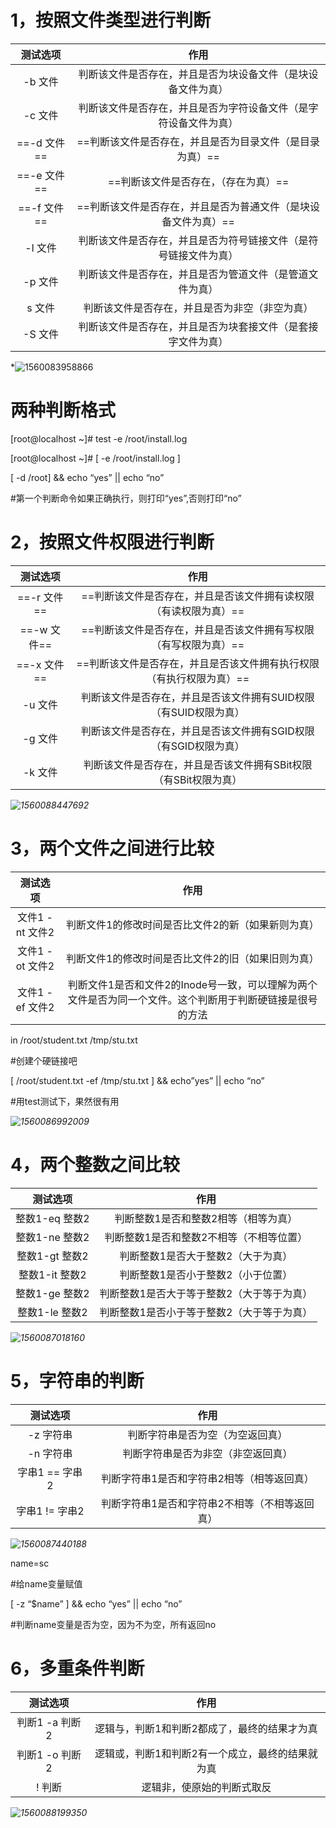 # 1，按照文件类型进行判断

|  测试选项   |                             作用                             |
| :---------: | :----------------------------------------------------------: |
|   -b 文件   | 判断该文件是否存在，并且是否为块设备文件（是块设备文件为真） |
|   -c 文件   | 判断该文件是否存在，并且是否为字符设备文件（是字符设备文件为真） |
| ==-d 文件== |   ==判断该文件是否存在，并且是否为目录文件（是目录为真）==   |
| ==-e 文件== |             ==判断该文件是否存在，（存在为真）==             |
| ==-f 文件== | ==判断该文件是否存在，并且是否为普通文件（是块设备文件为真）== |
|   -l 文件   | 判断该文件是否存在，并且是否为符号链接文件（是符号链接文件为真） |
|   -p 文件   |   判断该文件是否存在，并且是否为管道文件（是管道文件为真）   |
|   s 文件    |        判断该文件是否存在，并且是否为非空（非空为真）        |
|   -S 文件   | 判断该文件是否存在，并且是否为块套接文件（是套接字文件为真） |

*![1560083958866](C:\Users\laiyuer\AppData\Roaming\Typora\typora-user-images\1560083958866.png)

# 			两种判断格式

[root@localhost ~]# test -e /root/install.log

[root@localhost ~]# [ -e /root/install.log ]

[ -d /root] && echo “yes” || echo “no”

#第一个判断命令如果正确执行，则打印“yes”,否则打印“no”

# 2，按照文件权限进行判断

|  测试选项   |                             作用                             |
| :---------: | :----------------------------------------------------------: |
| ==-r 文件== | ==判断该文件是否存在，并且是否该文件拥有读权限（有读权限为真）== |
| ==-w 文件== | ==判断该文件是否存在，并且是否该文件拥有写权限（有写权限为真）== |
| ==-x 文件== | ==判断该文件是否存在，并且是否该文件拥有执行权限（有执行权限为真）== |
|   -u 文件   | 判断该文件是否存在，并且是否该文件拥有SUID权限（有SUID权限为真） |
|   -g 文件   | 判断该文件是否存在，并且是否该文件拥有SGID权限（有SGID权限为真） |
|   -k 文件   | 判断该文件是否存在，并且是否该文件拥有SBit权限（有SBit权限为真） |

*![1560088447692](C:\Users\laiyuer\AppData\Roaming\Typora\typora-user-images\1560088447692.png)*

# 3，两个文件之间进行比较

|    测试选项     |                             作用                             |
| :-------------: | :----------------------------------------------------------: |
| 文件1 -nt 文件2 |      判断文件1的修改时间是否比文件2的新（如果新则为真）      |
| 文件1 -ot 文件2 |      判断文件1的修改时间是否比文件2的旧（如果旧则为真）      |
| 文件1 -ef 文件2 | 判断文件1是否和文件2的Inode号一致，可以理解为两个文件是否为同一个文件。这个判断用于判断硬链接是很号的方法 |

in /root/student.txt /tmp/stu.txt

#创建个硬链接吧

[ /root/student.txt -ef /tmp/stu.txt ] && echo”yes” || echo “no”

#用test测试下，果然很有用

*![1560086992009](C:\Users\laiyuer\AppData\Roaming\Typora\typora-user-images\1560086992009.png)*

# 4，两个整数之间比较

|    测试选项    |                    作用                    |
| :------------: | :----------------------------------------: |
| 整数1-eq 整数2 |    判断整数1是否和整数2相等（相等为真）    |
| 整数1-ne 整数2 |  判断整数1是否和整数2不相等（不相等位置）  |
| 整数1-gt 整数2 |     判断整数1是否大于整数2（大于为真）     |
| 整数1-it 整数2 |     判断整数1是否小于整数2（小于位置）     |
| 整数1-ge 整数2 | 判断整数1是否大于等于整数2（大于等于为真） |
| 整数1-le 整数2 | 判断整数1是否小于等于整数2（大于等于为真） |

*![1560087018160](C:\Users\laiyuer\AppData\Roaming\Typora\typora-user-images\1560087018160.png)*

# 5，字符串的判断

|    测试选项    |                      作用                      |
| :------------: | :--------------------------------------------: |
|   -z 字符串    |        判断字符串是否为空（为空返回真）        |
|   -n 字符串    |       判断字符串是否为非空（非空返回真）       |
| 字串1 == 字串2 |   判断字符串1是否和字符串2相等（相等返回真）   |
| 字串1 != 字串2 | 判断字符串1是否和字符串2不相等（不相等返回真） |

*![1560087440188](C:\Users\laiyuer\AppData\Roaming\Typora\typora-user-images\1560087440188.png)*

name=sc

#给name变量赋值

[ -z “$name” ] && echo “yes” || echo “no”

#判断name变量是否为空，因为不为空，所有返回no

# 6，多重条件判断

|    测试选项    |                       作用                       |
| :------------: | :----------------------------------------------: |
| 判断1 -a 判断2 |   逻辑与，判断1和判断2都成了，最终的结果才为真   |
| 判断1 -o 判断2 | 逻辑或，判断1和判断2有一个成立，最终的结果就为真 |
|     ! 判断     |            逻辑非，使原始的判断式取反            |

*![1560088199350](C:\Users\laiyuer\AppData\Roaming\Typora\typora-user-images\1560088199350.png)*